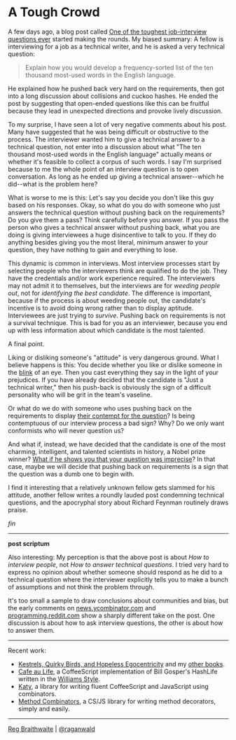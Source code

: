 A Tough Crowd
===

A few days ago, a blog post called [One of the toughest job-interview questions ever](http://asserttrue.blogspot.com/2009/05/one-of-toughest-job-interview-questions.html) started making the rounds. My biased summary: A fellow is interviewing for a job as a technical writer, and he is asked a very technical question:

>  Explain how you would develop a frequency-sorted list of the ten thousand most-used words in the English language.

He explained how he pushed back very hard on the requirements, then got into a long discussion about collisions and cuckoo hashes. He ended the post by suggesting that open-ended questions like this can be fruitful because they lead in unexpected directions and provoke lively discussion.

To my surprise, I have seen a lot of very negative comments about his post. Many have suggested that he was being difficult or obstructive to the process. The interviewer wanted him to give a technical answer to a technical question, not enter into a discussion about what "The ten thousand most-used words in the English language" actually means or whether it's feasible to collect a corpus of such words. I say I'm surprised because to me the whole point of an interview question is to open conversation. As long as he ended up giving a technical answer--which he did--what is the problem here?

What is worse to me is this: Let's say you decide you don't like this guy based on his responses. Okay, so what do you do with someone who just answers the technical question without pushing back on the requirements? Do you give them a pass? Think carefully before you answer. If you pass the person who gives a technical answer without pushing back, what you are doing is giving interviewees a huge disincentive to talk to you. If they do anything besides giving you the most literal, minimum answer to your question, they have nothing to gain and everything to lose.

This dynamic is common in interviews. Most interview processes start by selecting people who the interviewers think are qualified to do the job. They have the credentials and/or work experience required. The interviewers may not admit it to themselves, but the interviews are for *weeding people out*, not for *identifying the best candidate*. The difference is important, because if the process is about weeding people out, the candidate's incentive is to avoid doing wrong rather than to display aptitude. Interviewees are just trying to *survive*. Pushing back on requirements is not a survival technique. This is bad for you as an interviewer, because you end up with less information about which candidate is the most talented.

A final point.

Liking or disliking someone's "attitude" is very dangerous ground. What I believe happens is this: You decide whether you like or dislike someone in the [blink](http://www.amazon.com/gp/product/0316010669?ie=UTF8&tag=raganwald001-20&linkCode=as2&camp=1789&creative=390957&creativeASIN=0316010669) of an eye. Then you cast everything they say in the light of your prejudices. If you have already decided that the candidate is "Just a technical writer," then his push-back is obviously the sign of a difficult personality who will be grit in the team's vaseline.

Or what do we do with someone who uses pushing back on the requirements to display [their contempt for the question](http://exold.com/article/stupid-interview-questions "Stupid Interview Questions")? Is being contemptuous of our interview process a bad sign? Why? Do we only want conformists who will never question us?

And what if, instead, we have decided that the candidate is one of the most charming, intelligent, and talented scientists in history, a Nobel prize winner? [What if he shows you that your question was imprecise](http://www.hebig.org/blogs/archives/main/000962.php "Round Manhole Covers, or: If Richard Feynman applied for a job at Microsoft")? In that case, maybe we will decide that pushing back on requirements is a sign that the question was a dumb one to begin with.

I find it interesting that a relatively unknown fellow gets slammed for his attitude, another fellow writes a roundly lauded post condemning technical questions, and the apocryphal story about Richard Feynman routinely draws praise.

*fin*

---

**post scriptum**

Also interesting: My perception is that the above post is about *How to interview people*, not *How to answer technical questions*. I tried very hard to express no opinion about whether someone should respond as he did to a technical question where the interviewer explicitly tells you to make a bunch of assumptions and not think the problem through.

It's too small a sample to draw conclusions about communities and bias, but the early comments on [news.ycombinator.com](http://news.ycombinator.com/item?id=606947 "Hacker News | Tough Crowd") and [programming.reddit.com](http://www.reddit.com/r/programming/comments/8k5em/tough_crowd/ "Tough Crowd : programming") show a sharply different take on the post. One discussion is about how to ask interview questions, the other is about how to answer them.

---

Recent work:

* [Kestrels, Quirky Birds, and Hopeless Egocentricity](http://leanpub.com/combinators) and my [other books](http://leanpub.com/u/raganwald).
* [Cafe au Life](http://recursiveuniver.se), a CoffeeScript implementation of Bill Gosper's HashLife written in the [Williams Style](https://github.com/raganwald/homoiconic/blob/master/2011/11/COMEFROM.md).
* [Katy](http://github.com/raganwald/Katy), a library for writing fluent CoffeeScript and JavaScript using combinators.
* [Method Combinators](https://github.com/raganwald/method-combinators), a CS/JS library for writing method decorators, simply and easily. 

---

[Reg Braithwaite](http://braythwayt.com) | [@raganwald](http://twitter.com/raganwald)